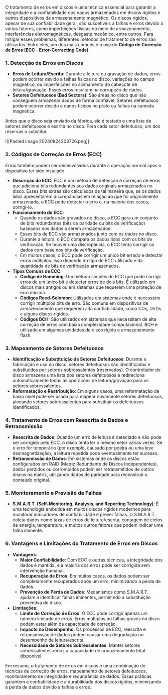 O tratamento de erros em discos é uma técnica essencial para garantir a integridade e a confiabilidade dos dados armazenados em discos rígidos e outros dispositivos de armazenamento magnético. Os discos rígidos, apesar de sua confiabilidade geral, são suscetíveis a falhas e erros devido a vários fatores, como imperfeições físicas no meio de armazenamento, interferências eletromagnéticas, desgaste mecânico, entre outros. Para mitigar esses problemas, diferentes métodos de tratamento de erros são utilizados. Entre eles, um dos mais comuns é o uso do **Código de Correção de Erros (ECC - Error-Correcting Code)**.

### 1. **Detecção de Erros em Discos**

- **Erros de Leitura/Escrita**: Durante a leitura ou gravação de dados, erros podem ocorrer devido a falhas físicas no disco, variações no campo magnético, ou imperfeições no alinhamento do cabeçote de leitura/gravação. Esses erros resultam na corrupção de dados.
- **Setores Defeituosos (Bad Sectors)**: São áreas no disco que não conseguem armazenar dados de forma confiável. Setores defeituosos podem ocorrer devido a danos físicos no prato ou falhas na camada magnética. 

Antes que o disco seja enviado da fábrica, ele é testado e uma lista de setores defeituosos é escrita no disco. Para cada setor defeituoso, um dos reservas o substitui.

![[Pasted image 20240824203726.png]]
### 2. **Códigos de Correção de Erros (ECC)**

Erros também podem ser desenvolvidos durante a operação normal após o dispositivo ter sido instalado.

- **Descrição do ECC**: ECC é um método de detecção e correção de erros que adiciona bits redundantes aos dados originais armazenados no disco. Esses bits extras são calculados de tal maneira que, se os dados lidos apresentarem discrepâncias em relação ao que foi originalmente armazenado, o ECC pode detectar o erro e, na maioria dos casos, corrigi-lo.
- **Funcionamento do ECC**:
    - Quando os dados são gravados no disco, o ECC gera um conjunto de bits redundantes (bits de paridade ou bits de verificação) baseados nos dados a serem armazenados.
    - Esses bits de ECC são armazenados junto com os dados no disco.
    - Durante a leitura, o ECC compara os dados lidos com os bits de verificação. Se houver uma discrepância, o ECC tenta corrigir os dados com base nos bits de verificação.
    - Em muitos casos, o ECC pode corrigir um único bit errado e detectar erros múltiplos. Isso depende do tipo de ECC utilizado e da quantidade de bits de verificação armazenados.
- **Tipos Comuns de ECC**:
    - **Código de Hamming**: Um método simples de ECC que pode corrigir erros de um único bit e detectar erros de dois bits. É utilizado em discos mais antigos ou em sistemas que requerem uma proteção de erro mínima.
    - **Códigos Reed-Solomon**: Utilizados em sistemas onde é necessário corrigir múltiplos bits de erro. São comuns em dispositivos de armazenamento que requerem alta confiabilidade, como CDs, DVDs e alguns discos rígidos.
    - **Códigos BCH**: São utilizados em sistemas que necessitam de alta correção de erros com baixa complexidade computacional. BCH é utilizado em algumas unidades de disco rígido e armazenamento flash.

### 3. **Mapeamento de Setores Defeituosos**

- **Identificação e Substituição de Setores Defeituosos**: Durante a fabricação e uso do disco, setores defeituosos são identificados e substituídos por setores sobressalentes (reservados). O controlador do disco armazena uma lista dos setores defeituosos e redireciona automaticamente todas as operações de leitura/gravação para os setores sobressalentes.
- **Reformatação e Reatribuição**: Em alguns casos, uma reformatação de baixo nível pode ser usada para mapear novamente setores defeituosos, alocando setores sobressalentes para substituir os defeituosos identificados.

### 4. **Tratamento de Erros com Reescrita de Dados e Retransmissão**

- **Reescrita de Dados**: Quando um erro de leitura é detectado e não pode ser corrigido pelo ECC, o disco tenta ler o mesmo setor várias vezes. Se o erro for temporário (por exemplo, causado por poeira ou uma leve desmagnetização), a leitura repetida pode eventualmente ter sucesso.
- **Retransmissão de Dados**: Em sistemas onde os discos estão configurados em RAID (Matriz Redundante de Discos Independentes), dados perdidos ou corrompidos podem ser retransmitidos de outros discos na matriz, utilizando dados de paridade para reconstruir o conteúdo original.

### 5. **Monitoramento e Previsão de Falhas**

- **S.M.A.R.T. (Self-Monitoring, Analysis, and Reporting Technology)**: É uma tecnologia embutida em muitos discos rígidos modernos para monitorar indicadores de confiabilidade e prever falhas. O S.M.A.R.T. coleta dados como taxas de erros de leitura/escrita, contagem de ciclos de energia, temperatura, e muitos outros fatores que podem indicar uma falha iminente.

### 6. **Vantagens e Limitações do Tratamento de Erros em Discos**

- **Vantagens**:
    - **Maior Confiabilidade**: Com ECC e outras técnicas, a integridade dos dados é mantida, e a maioria dos erros pode ser corrigida sem intervenção humana.
    - **Recuperação de Erros**: Em muitos casos, os dados podem ser completamente recuperados após um erro, minimizando a perda de dados.
    - **Prevenção de Perda de Dados**: Mecanismos como S.M.A.R.T. ajudam a identificar falhas iminentes, permitindo a substituição preventiva do disco.
- **Limitações**:
    - **Limite de Correção de Erros**: O ECC pode corrigir apenas um número limitado de erros. Erros múltiplos ou falhas graves no disco podem estar além da capacidade de correção.
    - **Impacto no Desempenho**: Os processos de ECC, reescrita e retransmissão de dados podem causar uma degradação no desempenho de leitura/escrita.
    - **Necessidade de Setores Sobressalentes**: Manter setores sobressalentes reduz a capacidade de armazenamento total disponível.

Em resumo, o tratamento de erros em discos é uma combinação de técnicas de correção de erros, mapeamento de setores defeituosos, monitoramento de integridade e redundância de dados. Essas práticas garantem a confiabilidade e a durabilidade dos discos rígidos, minimizando a perda de dados devido a falhas e erros.
